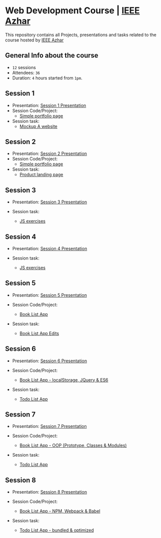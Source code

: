 # Web Development Course | [IEEE Azhar](https://www.facebook.com/IEEE.AlAzhar)

This repository contains all Projects, presentations and tasks related to the course hosted by [IEEE Azhar](https://www.facebook.com/IEEE.AlAzhar)

## General Info about the course

- `12` sessions
- Attendees: `36`
- Duration: `4` hours started from `1pm`.

## Session 1

- Presentation: [Session 1 Presentation](https://docs.google.com/presentation/d/1l2zea2wZmfIadyODijcjP7vArT4e4skyyAEqnqYOqNo/edit?usp=sharing)
- Session Code/Project:
  - [Simple portfolio page](https://github.com/mohamedsaad4/Web-development-Code-Baker-6.0-course--IEEE/tree/session1/code)
- Session task:
  - [Mockup A website](https://github.com/mohamedsaad4/Web-development-Code-Baker-6.0-course--IEEE/tree/session1/task)

## Session 2

- Presentation: [Session 2 Presentation](https://docs.google.com/presentation/d/1CmPbJjWZufAPgfr9ph8IbclaQHk4EFANYNtSmt3Njww/edit?usp=sharing)
- Session Code/Project:
  - [Simple portfolio page](https://github.com/mohamedsaad4/Web-development-Code-Baker-6.0-course--IEEE/tree/session2/code)
- Session task:
  - [Product landing page](https://github.com/mohamedsaad4/Web-development-Code-Baker-6.0-course--IEEE/tree/session2/task)

## Session 3

- Presentation: [Session 3 Presentation](https://js-presentation.netlify.com/)

- Session task:
  - [JS exercises](https://github.com/mohamedsaad4/Web-development-Code-Baker-6.0-course--IEEE/tree/session3/task)

## Session 4

- Presentation: [Session 4 Presentation](https://docs.google.com/presentation/d/1Hg2j95J3_Onjx0bKQMXTrkaiWpTFxTqp3EcOD164esc/edit?usp=sharing)

- Session task:
  - [JS exercises](https://github.com/mohamedsaad4/Web-development-Code-Baker-6.0-course--IEEE/tree/session4/task)

## Session 5

- Presentation: [Session 5 Presentation](https://docs.google.com/presentation/d/1_e_nutXmRVWpByxfEoY9L0b_ms5A-I3Dm9PIVT9U81M/edit?usp=sharing)

- Session Code/Project:

  - [Book List App](https://github.com/mohamedsaad4/Web-development-Code-Baker-6.0-course--IEEE/tree/session5/code)

- Session task:
  - [Book List App Edits](https://github.com/mohamedsaad4/Web-development-Code-Baker-6.0-course--IEEE/tree/session5/task)

## Session 6

- Presentation: [Session 6 Presentation](https://docs.google.com/presentation/d/1abmdfM4qLj30vb_CT928kaJrftDt0q7NkFLw6XJS9_Q/edit?usp=sharing)

- Session Code/Project:

  - [Book List App - localStorage, JQuery & ES6](https://github.com/mohamedsaad4/Web-development-Code-Baker-6.0-course--IEEE/tree/session6/code)

- Session task:
  - [Todo List App](https://github.com/mohamedsaad4/Web-development-Code-Baker-6.0-course--IEEE/tree/session6/task)


## Session 7

- Presentation: [Session 7 Presentation](https://docs.google.com/presentation/d/1BcQfDo05hXa8YCHZBlVd9QnoVXKk2I5MmL1r_EuAD40/edit?usp=sharing)

- Session Code/Project:

  - [Book List App - OOP (Prototype, Classes & Modules)](https://github.com/mohamedsaad4/Web-development-Code-Baker-6.0-course--IEEE/tree/session7/code)

- Session task:
  - [Todo List App](https://github.com/mohamedsaad4/Web-development-Code-Baker-6.0-course--IEEE/tree/session7/task)


## Session 8

- Presentation: [Session 8 Presentation](https://docs.google.com/presentation/d/1mv8-VbwmpE_GmqO7NQm00t2_i3Zlyh7AAuriRtwrBlo/edit?usp=sharing)

- Session Code/Project:

  - [Book List App - NPM, Webpack & Babel](https://github.com/mohamedsaad4/Web-development-Code-Baker-6.0-course--IEEE/tree/session8/code)

- Session task:
  - [Todo List App - bundled & optimized](https://github.com/mohamedsaad4/Web-development-Code-Baker-6.0-course--IEEE/tree/session8/task)


